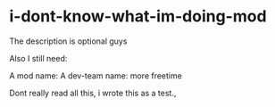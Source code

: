 # i-dont-know-what-im-doing-mod
The description is optional guys

Also I still need:

A mod name: 
A dev-team name:
more freetime

Dont really read all this, i wrote this as a test.,
